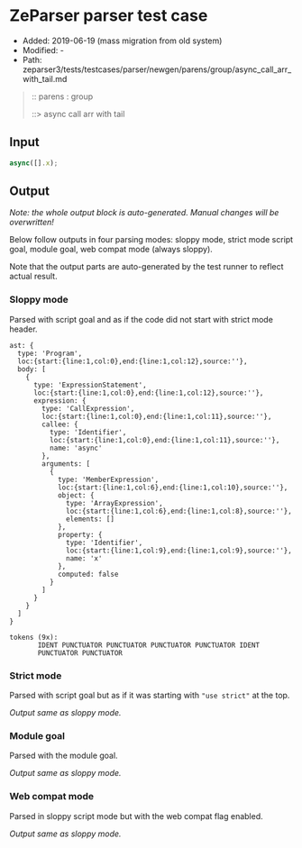 # ZeParser parser test case

- Added: 2019-06-19 (mass migration from old system)
- Modified: -
- Path: zeparser3/tests/testcases/parser/newgen/parens/group/async_call_arr_with_tail.md

> :: parens : group
>
> ::> async call arr with tail

## Input

`````js
async([].x);
`````

## Output

_Note: the whole output block is auto-generated. Manual changes will be overwritten!_

Below follow outputs in four parsing modes: sloppy mode, strict mode script goal, module goal, web compat mode (always sloppy).

Note that the output parts are auto-generated by the test runner to reflect actual result.

### Sloppy mode

Parsed with script goal and as if the code did not start with strict mode header.

`````
ast: {
  type: 'Program',
  loc:{start:{line:1,col:0},end:{line:1,col:12},source:''},
  body: [
    {
      type: 'ExpressionStatement',
      loc:{start:{line:1,col:0},end:{line:1,col:12},source:''},
      expression: {
        type: 'CallExpression',
        loc:{start:{line:1,col:0},end:{line:1,col:11},source:''},
        callee: {
          type: 'Identifier',
          loc:{start:{line:1,col:0},end:{line:1,col:11},source:''},
          name: 'async'
        },
        arguments: [
          {
            type: 'MemberExpression',
            loc:{start:{line:1,col:6},end:{line:1,col:10},source:''},
            object: {
              type: 'ArrayExpression',
              loc:{start:{line:1,col:6},end:{line:1,col:8},source:''},
              elements: []
            },
            property: {
              type: 'Identifier',
              loc:{start:{line:1,col:9},end:{line:1,col:9},source:''},
              name: 'x'
            },
            computed: false
          }
        ]
      }
    }
  ]
}

tokens (9x):
       IDENT PUNCTUATOR PUNCTUATOR PUNCTUATOR PUNCTUATOR IDENT
       PUNCTUATOR PUNCTUATOR
`````

### Strict mode

Parsed with script goal but as if it was starting with `"use strict"` at the top.

_Output same as sloppy mode._

### Module goal

Parsed with the module goal.

_Output same as sloppy mode._

### Web compat mode

Parsed in sloppy script mode but with the web compat flag enabled.

_Output same as sloppy mode._
